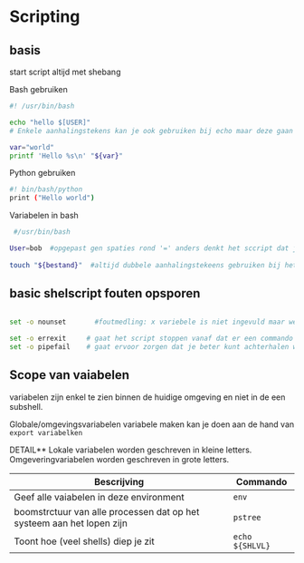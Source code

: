 # Scripting 
## basis
start script altijd met shebang

Bash gebruiken
```sh
#! /usr/bin/bash

echo "hello $[USER]"      
# Enkele aanhalingstekens kan je ook gebruiken bij echo maar deze gaan dan $[USER] letterlijk afdrukken

var="world"
printf 'Hello %s\n' "${var}"

```
Python gebruiken
```sh
#! bin/bash/python
print ("Hello world")
```
Variabelen in bash
```sh
 #/usr/bin/bash

User=bob  #opgepast gen spaties rond '=' anders denkt het sccript dat je een methode wilt oproepen 
 
touch "${bestand}"  #altijd dubbele aanhalingstekeens gebruiken bij het oproeen van een variabele 
 ```
 
 ## basic shelscript fouten opsporen
 ```sh
 
 set -o nounset       #foutmedling: x variebele is niet ingevuld maar wel gebruikt. deze gaat je verwittgen als er een vaiabele gebruikt wordt die niet bestaat, anders zou deze gwn een lege variabele gebruiken die niet gedefinieerd is
 
 set -o errexit     # gaat het script stoppen vanaf dat er een commando faalt (exitstatus 0 = commando geslaagd)
 set -o pipefail    # gaat ervoor zorgen dat je beter kunt achterhalen waar je pipes fout zijn als je pipelines gebruikt
 
```

## Scope van vaiabelen
variabelen zijn enkel te zien binnen de huidige omgeving en niet in de een subshell.

Globale/omgevingsvariabelen variabele maken kan je doen aan de hand van `export variabelken`

 DETAIL** Lokale variabelen worden geschreven in kleine letters. Omgeveringvariabelen worden geschreven in grote letters.

| Bescrijving| Commando|
|---|---|
| Geef alle vaiabelen in deze environment| `env`|
|boomstrctuur van alle processen dat op het systeem aan het lopen zijn| `pstree`|
| Toont hoe (veel shells) diep je zit| `echo ${SHLVL}` |




